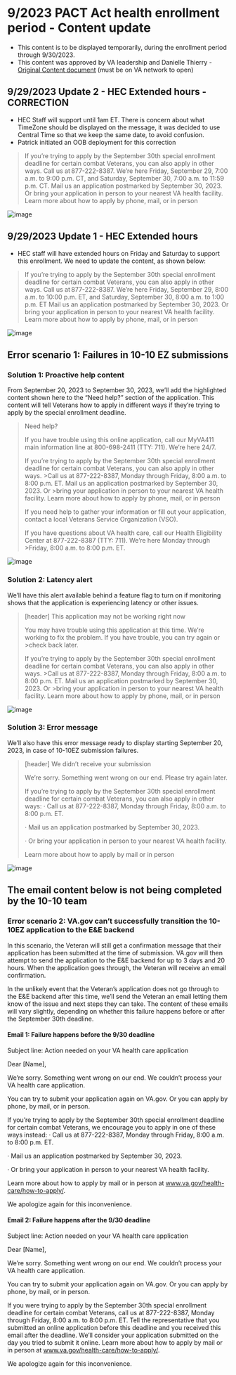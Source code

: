 # 9/2023 PACT Act health enrollment period - Content update
- This content is to be displayed temporarily, during the enrollment period through 9/30/2023.
- This content was approved by VA leadership and Danielle Thierry - [Original Content document](https://dvagov-my.sharepoint.com/:w:/g/personal/danielle_thierry_va_gov/Efz4gsYoP-RMo-l8crJSZNIBMkRBeWcvDOz6q_z8NOXrSw?e=thNkbo) (must be on VA network to open)

## 9/29/2023 Update 2 - HEC Extended hours - CORRECTION
- HEC Staff will support until 1am ET.  There is concern about what TimeZone should be displayed on the message, it was decided to use Central Time so that we keep the same date, to avoid confusion.
- Patrick initiated an OOB deployment for this correction

>If you’re trying to apply by the September 30th special enrollment deadline for certain combat Veterans, you can also apply in other ways. Call us at 877-222-8387. We’re here Friday, September 29, 7:00 a.m. to 9:00 p.m. CT, and Saturday, September 30, 7:00 a.m. to 11:59 p.m. CT. Mail us an application postmarked by September 30, 2023. Or bring your application in person to your nearest VA health facility. Learn more about how to apply by phone, mail, or in person

![image](https://github.com/department-of-veterans-affairs/va.gov-team/assets/92328831/217ca657-4563-4818-9662-8291b7b175d5)


## 9/29/2023 Update 1 - HEC Extended hours
- HEC staff will have extended hours on Friday and Saturday to support this enrollment.  We need to update the content, as shown below:

>If you’re trying to apply by the September 30th special enrollment deadline for certain combat Veterans, you can also apply in other ways. Call us at 877-222-8387. We’re here Friday, September 29, 8:00 a.m. to 10:00 p.m. ET, and Saturday, September 30, 8:00 a.m. to 1:00 p.m. ET Mail us an application postmarked by September 30, 2023. Or bring your application in person to your nearest VA health facility. Learn more about how to apply by phone, mail, or in person

![image](https://github.com/department-of-veterans-affairs/va.gov-team/assets/92328831/f9921ed3-6a21-479b-9a21-2cdf98f68e11)


## Error scenario 1: Failures in 10-10 EZ submissions

### Solution 1: Proactive help content

From September 20, 2023 to September 30, 2023, we’ll add the highlighted content shown here to the “Need help?” section of the application. This content will tell Veterans how to apply in different ways if they’re trying to apply by the special enrollment deadline.

>Need help?
>
>If you have trouble using this online application, call our MyVA411 main information line at 800-698-2411 (TTY: 711). We’re here 24/7.
>
>If you’re trying to apply by the September 30th special enrollment deadline for certain combat Veterans, you can also apply in other ways. >Call us at 877-222-8387, Monday through Friday, 8:00 a.m. to 8:00 p.m. ET. Mail us an application postmarked by September 30, 2023. Or >bring your application in person to your nearest VA health facility. Learn more about how to apply by phone, mail, or in person 
>
>If you need help to gather your information or fill out your application, contact a local Veterans Service Organization (VSO). 
>
>If you have questions about VA health care, call our Health Eligibility Center at 877-222-8387 (TTY: 711). We’re here Monday through >Friday, 8:00 a.m. to 8:00 p.m. ET.

![image](https://github.com/department-of-veterans-affairs/va.gov-team/assets/92328831/6c541f99-0517-406e-93a8-7db108b35184)


### Solution 2: Latency alert

We’ll have this alert available behind a feature flag to turn on if monitoring shows that the application is experiencing latency or other issues.

>[header] This application may not be working right now
>
>You may have trouble using this application at this time. We’re working to fix the problem. If you have trouble, you can try again or >check back later. 
>
>If you’re trying to apply by the September 30th special enrollment deadline for certain combat Veterans, you can also apply in other ways. >Call us at 877-222-8387, Monday through Friday, 8:00 a.m. to 8:00 p.m. ET. Mail us an application postmarked by September 30, 2023. Or >bring your application in person to your nearest VA health facility. Learn more about how to apply by phone, mail, or in person

![image](https://github.com/department-of-veterans-affairs/va.gov-team/assets/92328831/86b25100-303e-4d70-8215-36b081a55304)


### Solution 3: Error message

We’ll also have this error message ready to display starting September 20, 2023, in case of 10-10EZ submission failures.

>[header] We didn’t receive your submission
>
>We’re sorry. Something went wrong on our end. Please try again later.
>
>If you’re trying to apply by the September 30th special enrollment deadline for certain combat Veterans, you can also apply in other ways:
>· Call us at 877-222-8387, Monday through Friday, 8:00 a.m. to 8:00 p.m. ET.
>
>· Mail us an application postmarked by September 30, 2023.
>
>· Or bring your application in person to your nearest VA health facility.
>
>Learn more about how to apply by mail or in person

![image](https://github.com/department-of-veterans-affairs/va.gov-team/assets/92328831/f83b2eaf-c26a-4a52-b535-e2f5dbc08b98)

## The email content below is not being completed by the 10-10 team
### Error scenario 2: VA.gov can’t successfully transition the 10-10EZ application to the E&E backend

In this scenario, the Veteran will still get a confirmation message that their application has been submitted at the time of submission. VA.gov will then attempt to send the application to the E&E backend for up to 3 days and 20 hours. When the application goes through, the Veteran will receive an email confirmation.

In the unlikely event that the Veteran’s application does not go through to the E&E backend after this time, we’ll send the Veteran an email letting them know of the issue and next steps they can take. The content of these emails will vary slightly, depending on whether this failure happens before or after the September 30th deadline.

#### Email 1: Failure happens before the 9/30 deadline

Subject line: Action needed on your VA health care application

Dear [Name],

We’re sorry. Something went wrong on our end. We couldn’t process your VA health care application.

You can try to submit your application again on VA.gov. Or you can apply by phone, by mail, or in person.

If you’re trying to apply by the September 30th special enrollment deadline for certain combat Veterans, we encourage you to apply in one of these ways instead: · Call us at 877-222-8387, Monday through Friday, 8:00 a.m. to 8:00 p.m. ET.

· Mail us an application postmarked by September 30, 2023.

· Or bring your application in person to your nearest VA health facility.

Learn more about how to apply by mail or in person at www.va.gov/health-care/how-to-apply/.

We apologize again for this inconvenience.

#### Email 2: Failure happens after the 9/30 deadline

Subject line: Action needed on your VA health care application

Dear [Name],

We’re sorry. Something went wrong on our end. We couldn’t process your VA health care application.

You can try to submit your application again on VA.gov. Or you can apply by phone, by mail, or in person.

If you were trying to apply by the September 30th special enrollment deadline for certain combat Veterans, call us at 877-222-8387, Monday through Friday, 8:00 a.m. to 8:00 p.m. ET. Tell the representative that you submitted an online application before this deadline and you received this email after the deadline. We’ll consider your application submitted on the day you tried to submit it online. Learn more about how to apply by mail or in person at www.va.gov/health-care/how-to-apply/.

We apologize again for this inconvenience.
